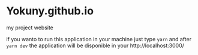 # Yokuny.github.io

my project website

if you wanto to run this application in your machine just type `yarn` and after `yarn dev`
the application will be disponible in your http://localhost:3000/
